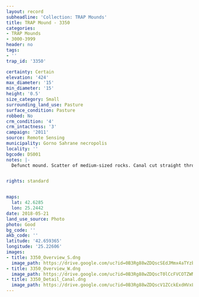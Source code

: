 ```yaml
---
layout: record
subheadline: 'Collection: TRAP Mounds'
title: TRAP Mound - 3350
categories:
- TRAP Mounds
- 3000-3999
header: no
tags:
- ''
trap_id: '3350'

certainty: Certain
elevation: '424'
max_diameter: '15'
min_diameter: '15'
height: '0.5'
size_category: Small
surrounding_land_use: Pasture
surface_condition: Pasture
robbed: No
crm_condition: '4'
crm_intactness: '3'
campaign: '2011'
source: Remote Sensing
municipality: Gorno Sahrane necropolis
locality: ''
bgcode: DS001
notes: |-
  Defunct mound. Scatter of medium-sized rocks. Canal cut straight through middle (running north-south).


rights: standard


maps:
  lat: 42.6285
  lon: 25.2442
date: 2018-05-21
land_use_source: Photo
photo: Good
bg_code: ''
akb_code: ''
latitude: '42.659365'
longitude: '25.22606'
images:
- title: 3350_Overview_S.dng
  image_path: https://drive.google.com/uc?id=0B3Rg88wZDQscSEdJMmx4aTYzbzQ
- title: 3350_Overview_W.dng
  image_path: https://drive.google.com/uc?id=0B3Rg88wZDQscT0lCcFVCOTZWN1k
- title: 3350_Detail_Canal.dng
  image_path: https://drive.google.com/uc?id=0B3Rg88wZDQscV1ZCckExdHVxLXM
---
```

